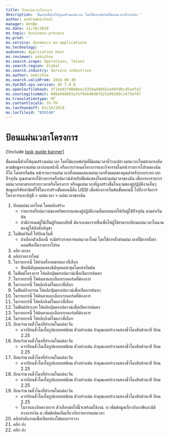 ```yaml
---
title: ป้อนแผ่นเวลาโครงการ
description: 'ขั้นตอนนี้ช่วยให้คุณสร้างแผ่นเวลา โดยใช้แบบฟอร์มที่มีแผ่นเวลาที่ว่างเปล่า '
author: andreabichsel
manager: AnnBe
ms.date: 11/10/2016
ms.topic: business-process
ms.prod: ''
ms.service: dynamics-ax-applications
ms.technology: ''
audience: Application User
ms.reviewer: anbichse
ms.search.scope: Operations, Talent
ms.search.region: Global
ms.search.industry: Service industries
ms.author: anbichse
ms.search.validFrom: 2016-06-30
ms.dyn365.ops.version: AX 7.0.0
ms.openlocfilehash: 3f1be02f0080ee23359ad905b1e997d8cd5adfd2
ms.sourcegitcommit: 608e68b603afef9eb98d8fb25e90109c2473ef87
ms.translationtype: HT
ms.contentlocale: th-TH
ms.lasthandoff: 03/19/2019
ms.locfileid: "859148"
---
```

# <a name="enter-project-timesheets"></a>ป้อนแผ่นเวลาโครงการ

[!include [task guide banner](../../includes/task-guide-banner.md)]

ขั้นตอนนี้ช่วยให้คุณสร้างแผ่นเวลา โดยใช้แบบฟอร์มที่มีแผ่นเวลาที่ว่างเปล่า  แผ่นเวลาใหม่สามารถยึดตามข้อมูลจากแผ่นเวลาก่อนหน้านี้ หรือการกำหนดโครงการและกิจกรรมในหน้ารายการโปรดของฉันก็ได้  โดยค่าเริ่มต้น หน้ารายการแผ่นเวลาทั้งหมดแสดงแผ่นเวลาทั้งหมดของคุณสำหรับรอบระยะเวลาปัจจุบัน  คุณสามารถใช้รายการดร็อปดาวน์สำหรับฟิลด์แสดงในหน้าแผ่นเวลาของฉัน เพื่อกรองรายการแผ่นเวลาตามรอบระยะเวลาหรือโครงการ หรือดูแผ่นเวลาที่ถูกสร้างขึ้นในนามของผู้ปฏิบัติงานอื่นๆ  ข้อมูลบริษัทสาธิตที่ใช้ในการสร้างขั้นตอนนี้คือ USSI  เมื่อต้องการเริ่มต้นขั้นตอนนี้ ไปที่การจัดการโครงการและบัญชี > แผ่นเวลา > แผ่นเวลาของฉัน

1. ป้อนแผ่นเวลาใหม่ โดยคลิกสร้าง
    * รายการดร็อปดาวน์ของทรัพยากรแสดงผู้ปฏิบัติงานที่มอบหมายให้กับผู้ใช้ปัจจุบัน ตามค่าเริ่มต้น  
    * ถ้ามีกำหนดผู้ใช้เป็นผู้รับมอบสิทธิ์ มันจะแสดงรายชื่อเพื่อให้ผู้ใช้สามารถป้อนแผ่นเวลาในนามของผู้ใต้บังคับบัญชา  
2. ในฟิลด์วันที่ ให้ป้อนวันที่
    * ถ้าเลือกตัวเลือกนี้ จะมีสร้างรายการแผ่นเวลาใหม่ โดยใช้การตั้งค่าแผ่นเวลาที่มีการตั้งค่าคอนฟิกเป็นรายการโปรด  
3. คลิก ตกลง
4. คลิกรายการใหม่
5. ในรายการนี้ ให้ทำเครื่องหมายแถวที่เลือก
    * ฟิลด์นิติบุคคลแสดงนิติบุคคลล่าสุดโดยค่าเริ่มต้น   
6. ในฟิลด์โครงการ ให้คลิกปุ่มดรอปดาวน์เพื่อเปิดการค้นหา
7. ในรายการนี้ ให้ค้นหาและเลือกเรกคอร์ดที่ต้องการ
8. ในรายการนี้ ให้คลิกลิงค์ในแถวที่เลือก
9. ในฟิลด์กิจกรรม ให้คลิกปุ่มดรอปดาวน์เพื่อเปิดการค้นหา
10. ในรายการนี้ ให้ค้นหาและเลือกเรกคอร์ดที่ต้องการ
11. ในรายการนี้ ให้คลิกลิงค์ในแถวที่เลือก
12. ในฟิลด์ประเภท ให้คลิกปุ่มดรอปดาวน์เพื่อเปิดการค้นหา
13. ในรายการนี้ ให้ค้นหาและเลือกเรกคอร์ดที่ต้องการ
14. ในรายการนี้ ให้คลิกลิงค์ในแถวที่เลือก
15. ป้อนจำนวนชั่วโมงที่ทำงานในแต่ละวัน
    * ควรป้อนชั่วโมงในรูปแบบทศนิยม   ตัวอย่างเช่น ถ้าคุณเคยทำงานสองชั่วโมงสิบห้านาที ป้อน 2.25   
16. ป้อนจำนวนชั่วโมงที่ทำงานในแต่ละวัน
    * ควรป้อนชั่วโมงในรูปแบบทศนิยม   ตัวอย่างเช่น ถ้าคุณเคยทำงานสองชั่วโมงสิบห้านาที ป้อน 2.25   
17. ป้อนจำนวนชั่วโมงที่ทำงานในแต่ละวัน
    * ควรป้อนชั่วโมงในรูปแบบทศนิยม   ตัวอย่างเช่น ถ้าคุณเคยทำงานสองชั่วโมงสิบห้านาที ป้อน 2.25   
18. ป้อนจำนวนชั่วโมงที่ทำงานในแต่ละวัน
    * ควรป้อนชั่วโมงในรูปแบบทศนิยม   ตัวอย่างเช่น ถ้าคุณเคยทำงานสองชั่วโมงสิบห้านาที ป้อน 2.25   
19. ป้อนจำนวนชั่วโมงที่ทำงานในแต่ละวัน
    * ควรป้อนชั่วโมงในรูปแบบทศนิยม   ตัวอย่างเช่น ถ้าคุณเคยทำงานสองชั่วโมงสิบห้านาที ป้อน 2.25   
    * ในรายละเอียดรายการ ตัวเลือกต่อไปนี้จะพร้อมใช้งาน: o เพิ่มข้อมูลเกี่ยวกับภาษีและมิติทางการเงิน  o เพิ่มข้อคิดเห็นเกี่ยวกับรายการแผ่นเวลา  
20. คลิกลำดับงานเพื่อเปิดกล่องโต้ตอบการวาง
21. คลิก ส่ง 
22. คลิก ส่ง 

